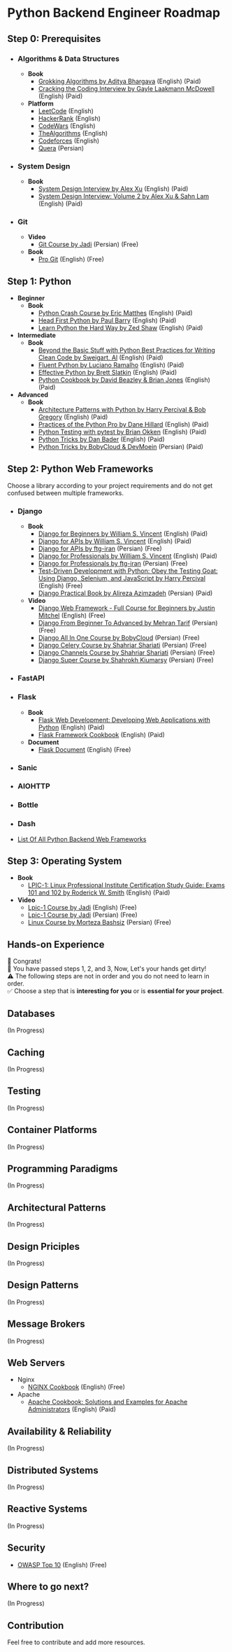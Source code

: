 # Python Backend Engineer Roadmap

## Step 0: Prerequisites
- ### Algorithms & Data Structures
  - **Book**
    - [Grokking Algorithms by Aditya Bhargava](https://www.amazon.com/Grokking-Algorithms-illustrated-programmers-curious/dp/1617292230) (English) (Paid)
    - [Cracking the Coding Interview by Gayle Laakmann McDowell](https://www.amazon.com/Cracking-Coding-Interview-Programming-Questions/dp/0984782850) (English) (Paid)
  - **Platform**
    - [LeetCode](https://leetcode.com/) (English)
    - [HackerRank](https://www.hackerrank.com/) (English)
    - [CodeWars](https://www.codewars.com/) (English)
    - [TheAlgorithms](https://the-algorithms.com/) (English)
    - [Codeforces](https://codeforces.com/) (English)
    - [Quera](https://quera.org/) (Persian)
- ### System Design
  - **Book**
    - [System Design Interview by Alex Xu](https://www.amazon.com/System-Design-Interview-insiders-Second/dp/B08CMF2CQF) (English) (Paid)
    - [System Design Interview: Volume 2 by Alex Xu & Sahn Lam](https://www.amazon.com/System-Design-Interview-Insiders-Guide/dp/1736049119) (English) (Paid)
- ### Git
  - **Video**
    - [Git Course by Jadi](https://faradars.org/courses/fvgit9609-git-github-gitlab) (Persian) (Free)
  - **Book**
    - [Pro Git](https://git-scm.com/book/en/) (English) (Free)
## Step 1: Python
  - **Beginner**
    - **Book**
      - [Python Crash Course by Eric Matthes](https://www.amazon.co.uk/dp/1593276036/) (English) (Paid)
      - [Head First Python by Paul Barry](https://www.amazon.com/Head-First-Python-Brain-Friendly-Guide/dp/1449382673) (English) (Paid)
      - [Learn Python the Hard Way by Zed Shaw](https://www.amazon.com/Learn-Python-Hard-Way-Introduction/dp/0321884914) (English) (Paid)
  - **Intermediate**
    - **Book**
      - [Beyond the Basic Stuff with Python Best Practices for Writing Clean Code by Sweigart, Al](https://www.amazon.de/-/en/Al-Sweigart/dp/1593279663) (English) (Paid)
      - [Fluent Python by Luciano Ramalho](https://www.amazon.com/Fluent-Python-Concise-Effective-Programming/dp/1491946008) (English) (Paid)
      - [Effective Python by Brett Slatkin](https://www.amazon.com/Effective-Python-Specific-Software-Development/dp/0134853989) (English) (Paid)
      - [Python Cookbook by David Beazley & Brian Jones](https://www.amazon.com/Python-Cookbook-Third-David-Beazley/dp/1449340377) (English) (Paid)
  - **Advanced**
    - **Book**
      - [Architecture Patterns with Python by Harry Percival & Bob Gregory](https://www.amazon.com/Architecture-Patterns-Python-Domain-Driven-Microservices/dp/1492052205) (English) (Paid)
      - [Practices of the Python Pro by Dane Hillard](https://www.amazon.com/Practices-Python-Pro-Dane-Hillard/dp/1617296082) (English) (Paid)
      - [Python Testing with pytest by Brian Okken](https://www.amazon.com/Python-Testing-pytest-Effective-Scalable/dp/1680502409) (English) (Paid)
      - [Python Tricks by Dan Bader](https://www.amazon.com/Python-Tricks-Buffet-Awesome-Features/dp/1775093301) (English) (Paid)
      - [Python Tricks by BobyCloud & DevMoein](http://boby.cloud/product/python-tricks/) (Persian) (Paid)
## Step 2: Python Web Frameworks
Choose a library according to your project requirements and do not get confused between multiple frameworks.
- ### Django
  - **Book**
    - [Django for Beginners by William S. Vincent](https://www.amazon.com/gp/product/1735467200) (English) (Paid)
    - [Django for APIs by William S. Vincent](https://www.amazon.com/gp/product/1735467227/) (English) (Paid)
    - [Django for APIs by ftg-iran](https://github.com/ftg-iran/dfa-persian) (Persian) (Free)
    - [Django for Professionals by William S. Vincent](https://www.amazon.com/gp/product/1735467235) (English) (Paid)
    - [Django for Professionals by ftg-iran](https://github.com/ftg-iran/dfp-persian) (Persian) (Free)
    - [Test-Driven Development with Python: Obey the Testing Goat: Using Django, Selenium, and JavaScript by Harry Percival](https://www.obeythetestinggoat.com/book/praise.harry.html) (English) (Free)
    - [Django Practical Book by Alireza Azimzadeh](https://www.pendarepars.com/book/%DA%A9%D8%AA%D8%A7%D8%A8-%DA%A9%D8%AA%D8%A7%D8%A8-%D8%A2%D9%85%D9%88%D8%B2%D8%B4-%DA%A9%D8%A7%D8%B1%D8%A8%D8%B1%D8%AF%D9%8A-%D8%AC%D9%86%DA%AF%D9%88-django-%D9%82%D9%88%D9%8A%D8%AA%D8%B1%D9%8A%D9%86-%D9%81%D8%B1%D9%8A%D9%85%D9%88%D8%B1%DA%A9-%D8%AA%D9%88%D8%B3%D8%B9%D9%87-%D9%88%D8%A8-%D8%A7%D9%BE%D9%84%D9%8A%DA%A9%D9%8A%D8%B4%D9%86-%D9%BE%D8%A7%D9%8A%D8%AA%D9%88%D9%86) (Persian) (Paid)
  - **Video**
    - [Django Web Framework - Full Course for Beginners by Justin Mitchel](https://www.youtube.com/watch?v=F5mRW0jo-U4) (English) (Free)
    - [Django From Beginner To Advanced by Mehran Tarif](https://www.youtube.com/watch?v=XVNnOa41jT0&list=PLAt10Vana3YeAwS_LyLCeu7chml8eP8bh) (Persian) (Free)
    - [Django All In One Course by BobyCloud](https://www.youtube.com/watch?v=5SXtOyOhk9M&list=PLGlWjLcdLyGyqEqh9rBQ-9toPsFeHWrMr) (Persian) (Free)
    - [Django Celery Course by Shahriar Shariati](https://www.youtube.com/watch?v=Fr9PljpWOz0&list=PLRU2zoAmuzJ1MjnIueq8vkXwWojH04Dwx) (Persian) (Free)
    - [Django Channels Course by Shahriar Shariati](https://www.youtube.com/watch?v=8tBZtG2iTKM&list=PLRU2zoAmuzJ2GD68st5SinXXv_Gv1lWRm) (Persian) (Free)
    - [Django Super Course by Shahrokh Kiumarsy](https://www.youtube.com/watch?v=UnP4DmFMAxc&list=PLT4Mhd4PhxKD5uBkjzXymKARtViXWtwb7) (Persian) (Free)
- ### FastAPI
- ### Flask
  - **Book**
    - [Flask Web Development: Developing Web Applications with Python](https://www.amazon.de/Flask-Web-Development-Developing-Applications/dp/1491991739/) (English) (Paid)
    - [Flask Framework Cookbook](https://www.amazon.de/Flask-Framework-Cookbook-techniques-development/dp/1789951291/) (English) (Paid)
  - **Document**
    - [Flask Document](https://flask.palletsprojects.com/) (English) (Free)
- ### Sanic
- ### AIOHTTP
- ### Bottle
- ### Dash
- [List Of All Python Backend Web Frameworks](https://wiki.python.org/moin/WebFrameworks)

## Step 3: Operating System
  - **Book**
    - [LPIC-1: Linux Professional Institute Certification Study Guide: Exams 101 and 102 by Roderick W. Smith](https://www.amazon.com/LPIC-1-Linux-Professional-Institute-Certification/dp/1118495632) (English) (Paid)
  - **Video** 
    - [Lpic-1 Course by Jadi](https://www.youtube.com/watch?v=AKkNUvEHXhk&list=PLFOYXCPEqdNUU55Xvgst8wGTWnz_sd-cj) (English) (Free)
    - [Lpic-1 Course by Jadi](https://www.youtube.com/watch?v=cqfrsmg4BKo&list=PL-tKrPVkKKE0kM18Sg5fqaZW1V2nidAeU&index=2) (Persian) (Free)
    - [Linux Course by Morteza Bashsiz](https://sudoer.ir/) (Persian) (Free)
## Hands-on Experience
🎉 Congrats!\
👋  You have passed steps 1, 2, and 3, Now, Let's your hands get dirty!\
⚠️ The following steps are not in order and you do not need to learn in order.\
✅ Choose a step that is **interesting for you** or is **essential for your project**.
## Databases
(In Progress)
## Caching
(In Progress)
## Testing
(In Progress)
## Container Platforms
(In Progress)
## Programming Paradigms
(In Progress)
## Architectural Patterns
(In Progress)
## Design Priciples
(In Progress)
## Design Patterns
(In Progress)
## Message Brokers
(In Progress)
## Web Servers
- Nginx
   - [NGINX Cookbook](https://www.nginx.com/resources/library/complete-nginx-cookbook/) (English) (Free)
- Apache
  - [Apache Cookbook: Solutions and Examples for Apache Administrators](https://www.amazon.com/Apache-Cookbook-Solutions-Examples-Administrators/dp/0596529945) (English) (Paid)
## Availability & Reliability
(In Progress)
## Distributed Systems
(In Progress)
## Reactive Systems
(In Progress)
## Security
- [OWASP Top 10](https://owasp.org/www-project-top-ten/) (English) (Free)
## Where to go next?
(In Progress)
## Contribution
Feel free to contribute and add more resources.
